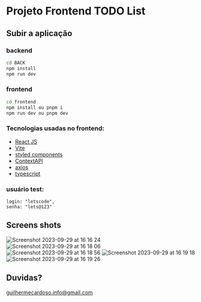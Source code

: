 # Projeto Frontend TODO List

## Subir a aplicação

### backend

```bash
cd BACK
npm install
npm run dev
```

### frontend

```bash
cd frontend
npm install ou pnpm i
npm run dev ou pnpm dev
```

###  Tecnologias usadas no frontend:
- [React JS](https://pt-br.legacy.reactjs.org/)
- [Vite](https://vitejs.dev/guide/)
- [styled components](https://styled-components.com/)
- [ContextAPI](https://react.dev/reference/react)
- [axios](https://axios-http.com/ptbr/docs/intro)
- [typescript](https://www.typescriptlang.org/)

### usuário test:
```
login: "letscode",
senha: "lets@123"
```

## Screens shots
![Screenshot 2023-09-29 at 16 16 24](https://github.com/lguilhermecardoso/uCondoHandsOn/assets/15979107/792326f5-a97e-4ede-ab60-03867e04e36c)
![Screenshot 2023-09-29 at 16 18 06](https://github.com/lguilhermecardoso/uCondoHandsOn/assets/15979107/e2f420c2-7e9d-4aa1-9a88-69c1ef17b282)
![Screenshot 2023-09-29 at 16 18 56](https://github.com/lguilhermecardoso/uCondoHandsOn/assets/15979107/70e59b5a-c0d1-414a-b201-2c3eeabb882c)
![Screenshot 2023-09-29 at 16 19 18](https://github.com/lguilhermecardoso/uCondoHandsOn/assets/15979107/24d33a91-7ee1-4230-bc29-7045be0d78e9)
![Screenshot 2023-09-29 at 16 19 26](https://github.com/lguilhermecardoso/uCondoHandsOn/assets/15979107/334073ad-5445-4469-a677-9a2d4ab72e55)


## Duvidas?
guilhermecardoso.info@gmail.com
